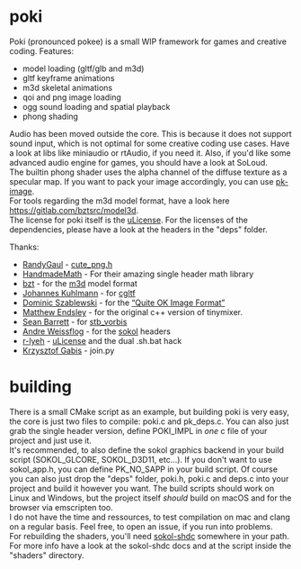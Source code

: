 # poki
Poki (pronounced pokee) is a small WIP framework for games and creative coding.
Features:
- model loading (gltf/glb and m3d)
- gltf keyframe animations
- m3d skeletal animations
- qoi and png image loading
- ogg sound loading and spatial playback
- phong shading

Audio has been moved outside the core. This is because it does not support sound input, which is not
optimal for some creative coding use cases. Have a look at libs like miniaudio or rtAudio, if you need it.
Also, if you'd like some advanced audio engine for games, you should have a look at SoLoud. \
The builtin phong shader uses the alpha channel of the diffuse texture as a specular map.
If you want to pack your image accordingly, you can use [pk-image](https://github.com/arnkov/pk-image). \
For tools regarding the m3d model format, have a look here https://gitlab.com/bztsrc/model3d. \
The license for poki itself is the [uLicense](https://github.com/r-lyeh/uLicense). For the licenses
of the dependencies, please have a look at the headers in the "deps" folder.

Thanks:
- [RandyGaul](https://github.com/RandyGaul) - [cute_png.h](https://github.com/RandyGaul/cute_headers/blob/master/cute_png.h)
- [HandmadeMath](https://github.com/HandmadeMath) - For their amazing single header math library
- [bzt](https://gitlab.com/bztsrc) - for the [m3d](https://gitlab.com/bztsrc/model3d) model format
- [Johannes Kuhlmann](https://github.com/jkuhlmann) - for [cgltf](https://github.com/jkuhlmann/cgltf)
- [Dominic Szablewski](https://github.com/phoboslab) - for the [“Quite OK Image Format”](https://github.com/phoboslab/qoi)
- [Matthew Endsley](https://github.com/mendsley) - for the original c++ version of tinymixer.
- [Sean Barrett](https://github.com/nothings) - for [stb_vorbis](https://github.com/nothings/stb)
- [Andre Weissflog](https://github.com/floooh) - for the [sokol](https://github.com/floooh/sokol) headers
- [r-lyeh](https://github.com/r-lyeh) - [uLicense](https://github.com/r-lyeh/uLicense) and the dual .sh.bat hack
- [Krzysztof Gabis](https://github.com/kgabis) - join.py

# building
There is a small CMake script as an example, but building poki is very easy, the core is just two files to compile: poki.c and pk_deps.c.
You can also just grab the single header version, define POKI_IMPL in *one* c file of your project and just use it. \
It's recommended, to also define the sokol graphics backend in your build script (SOKOL_GLCORE, SOKOL_D3D11, etc...).
If you don't want to use sokol_app.h, you can define PK_NO_SAPP in your build script.
Of course you can also just drop the "deps" folder, poki.h, poki.c and deps.c into your project and build it however you want.
The build scripts should work on Linux and Windows, but the project itself *should* build on macOS and for the browser via emscripten too. \
I do not have the time and ressources, to test compilation on mac and clang on a regular basis. Feel free, to open an issue, if you run into problems. \
For rebuilding the shaders, you'll need [sokol-shdc](https://github.com/floooh/sokol-tools-bin) somewhere in your path.
For more info have a look at the sokol-shdc docs and at the script inside the "shaders" directory.
